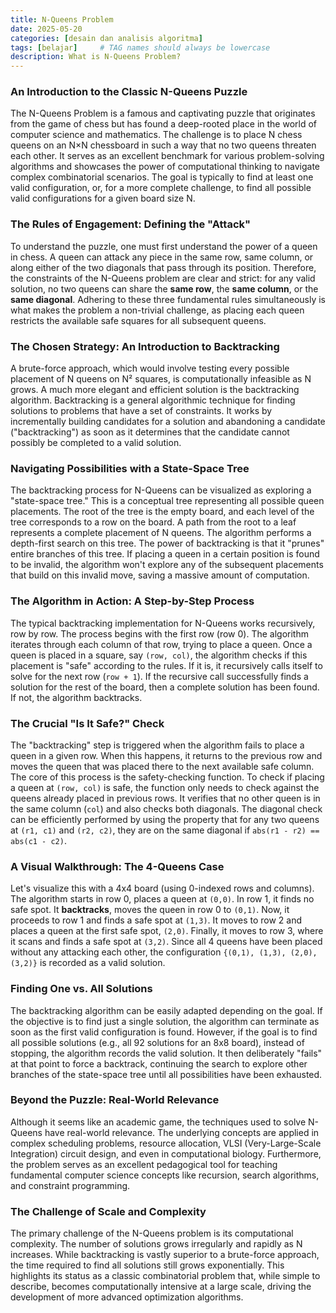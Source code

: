 ```yaml
---
title: N-Queens Problem
date: 2025-05-20
categories: [desain dan analisis algoritma]
tags: [belajar]     # TAG names should always be lowercase
description: What is N-Queens Problem?
---
```


### An Introduction to the Classic N-Queens Puzzle

The N-Queens Problem is a famous and captivating puzzle that originates from the game of chess but has found a 
deep-rooted place in the world of computer science and mathematics. The challenge is to place N chess queens on an 
N×N chessboard in such a way that no two queens threaten each other. It serves as an excellent benchmark for 
various problem-solving algorithms and showcases the power of computational thinking to navigate complex 
combinatorial scenarios. The goal is typically to find at least one valid configuration, or, for a more complete 
challenge, to find all possible valid configurations for a given board size N.

### The Rules of Engagement: Defining the "Attack"

To understand the puzzle, one must first understand the power of a queen in chess. A queen can attack any piece in 
the same row, same column, or along either of the two diagonals that pass through its position. Therefore, the 
constraints of the N-Queens problem are clear and strict: for any valid solution, no two queens can share the 
**same row**, the **same column**, or the **same diagonal**. Adhering to these three fundamental rules 
simultaneously is what makes the problem a non-trivial challenge, as placing each queen restricts the available 
safe squares for all subsequent queens.

### The Chosen Strategy: An Introduction to Backtracking

A brute-force approach, which would involve testing every possible placement of N queens on N² squares, is 
computationally infeasible as N grows. A much more elegant and efficient solution is the backtracking algorithm. 
Backtracking is a general algorithmic technique for finding solutions to problems that have a set of constraints. 
It works by incrementally building candidates for a solution and abandoning a candidate ("backtracking") as soon 
as it determines that the candidate cannot possibly be completed to a valid solution.

### Navigating Possibilities with a State-Space Tree

The backtracking process for N-Queens can be visualized as exploring a "state-space tree." This is a conceptual 
tree representing all possible queen placements. The root of the tree is the empty board, and each level of the 
tree corresponds to a row on the board. A path from the root to a leaf represents a complete placement of N 
queens. The algorithm performs a depth-first search on this tree. The power of backtracking is that it "prunes" 
entire branches of this tree. If placing a queen in a certain position is found to be invalid, the algorithm won't 
explore any of the subsequent placements that build on this invalid move, saving a massive amount of computation.

### The Algorithm in Action: A Step-by-Step Process

The typical backtracking implementation for N-Queens works recursively, row by row. The process begins with the 
first row (row 0). The algorithm iterates through each column of that row, trying to place a queen. Once a queen 
is placed in a square, say `(row, col)`, the algorithm checks if this placement is "safe" according to the rules. 
If it is, it recursively calls itself to solve for the next row (`row + 1`). If the recursive call successfully 
finds a solution for the rest of the board, then a complete solution has been found. If not, the algorithm 
backtracks.

### The Crucial "Is It Safe?" Check

The "backtracking" step is triggered when the algorithm fails to place a queen in a given row. When this happens, 
it returns to the previous row and moves the queen that was placed there to the next available safe column. The 
core of this process is the safety-checking function. To check if placing a queen at `(row, col)` is safe, the 
function only needs to check against the queens already placed in previous rows. It verifies that no other queen 
is in the same column (`col`) and also checks both diagonals. The diagonal check can be efficiently performed by 
using the property that for any two queens at `(r1, c1)` and `(r2, c2)`, they are on the same diagonal if `abs(r1 - r2) == abs(c1 - c2)`.

### A Visual Walkthrough: The 4-Queens Case

Let's visualize this with a 4x4 board (using 0-indexed rows and columns). The algorithm starts in row 0, places a 
queen at `(0,0)`. In row 1, it finds no safe spot. It **backtracks**, moves the queen in row 0 to `(0,1)`. Now, it 
proceeds to row 1 and finds a safe spot at `(1,3)`. It moves to row 2 and places a queen at the first safe spot, `(2,0)`. Finally, it moves to row 3, where it scans and finds a safe spot at `(3,2)`. Since all 4 queens have been 
placed without any attacking each other, the configuration `{(0,1), (1,3), (2,0), (3,2)}` is recorded as a valid 
solution.

### Finding One vs. All Solutions

The backtracking algorithm can be easily adapted depending on the goal. If the objective is to find just a single 
solution, the algorithm can terminate as soon as the first valid configuration is found. However, if the goal is 
to find all possible solutions (e.g., all 92 solutions for an 8x8 board), instead of stopping, the algorithm 
records the valid solution. It then deliberately "fails" at that point to force a backtrack, continuing the search 
to explore other branches of the state-space tree until all possibilities have been exhausted.

### Beyond the Puzzle: Real-World Relevance

Although it seems like an academic game, the techniques used to solve N-Queens have real-world relevance. The 
underlying concepts are applied in complex scheduling problems, resource allocation, VLSI (Very-Large-Scale 
Integration) circuit design, and even in computational biology. Furthermore, the problem serves as an excellent 
pedagogical tool for teaching fundamental computer science concepts like recursion, search algorithms, and 
constraint programming.

### The Challenge of Scale and Complexity

The primary challenge of the N-Queens problem is its computational complexity. The number of solutions grows 
irregularly and rapidly as N increases. While backtracking is vastly superior to a brute-force approach, the time 
required to find all solutions still grows exponentially. This highlights its status as a classic combinatorial 
problem that, while simple to describe, becomes computationally intensive at a large scale, driving the 
development of more advanced optimization algorithms.